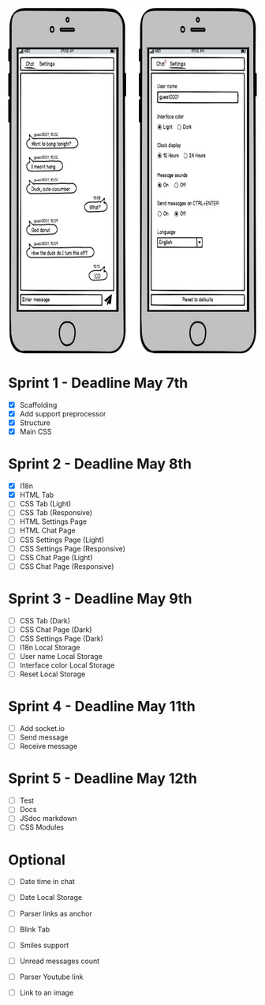 <img src="./layout.jpg" alt="layout" height="700">

# Sprint 1 - Deadline May 7th
- [X] Scaffolding
- [X] Add support preprocessor
- [X] Structure
- [X] Main CSS

# Sprint 2 - Deadline May 8th
- [X] I18n
- [X] HTML Tab
- [ ] CSS Tab (Light)
- [ ] CSS Tab (Responsive)
- [ ] HTML Settings Page
- [ ] HTML Chat Page
- [ ] CSS Settings Page (Light)
- [ ] CSS Settings Page (Responsive)
- [ ] CSS Chat Page (Light)
- [ ] CSS Chat Page (Responsive)

# Sprint 3 - Deadline May 9th
- [ ] CSS Tab (Dark)
- [ ] CSS Chat Page (Dark)
- [ ] CSS Settings Page (Dark)
- [ ] I18n Local Storage
- [ ] User name Local Storage
- [ ] Interface color Local Storage
- [ ] Reset Local Storage

# Sprint 4 - Deadline May 11th
- [ ] Add socket.io
- [ ] Send message
- [ ] Receive message

# Sprint 5 - Deadline May 12th
- [ ] Test
- [ ] Docs
- [ ] JSdoc markdown
- [ ] CSS Modules

# Optional
- [ ] Date time in chat
- [ ] Date Local Storage
- [ ] Parser links as anchor
- [ ] Blink Tab
- [ ] Smiles support
- [ ] Unread messages count
- [ ] Parser Youtube link
- [ ] Link to an image

